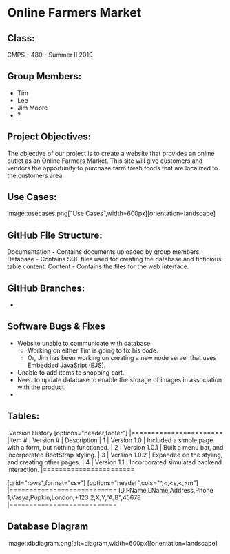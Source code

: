 # Online Farmers Market

## Class:
CMPS - 480 - Summer II 2019

## Group Members:
* Tim
* Lee
* Jim Moore
* ?

## Project Objectives:
The objective of our project is to create a website that provides an 
online outlet as an Online Farmers Market. This site will give customers and
vendors the opportunity to purchase farm fresh foods that are localized to the 
customers area.

## Use Cases:
image::usecases.png["Use Cases",width=600px][orientation=landscape]

## GitHub File Structure:
Documentation - Contains documents uploaded by group members.
Database - Contains SQL files used for creating the database and ficticious table content.
Content - Contains the files for the web interface.

## GitHub Branches:
-

## Software Bugs & Fixes
* Website unable to communicate with database.
  - Working on either Tim is going to fix his code.
  - Or, Jim has been working on creating a new node server that uses Embedded JavaSript (EJS).
* Unable to add items to shopping cart.
* Need to update database to enable the storage of images in association with the product.
* 

## Tables:
.Version History
[options="header,footer"]
|=======================
|Item # | Version #     | Description
| 1     | Version 1.0   | Included a simple page with a form, but nothing functioned.
| 2     | Version 1.0.1 | Built a menu bar, and incorporated BootStrap styling.
| 3     | Version 1.0.2 | Expanded on the styling, and creating other pages.
| 4     | Version 1.1   | Incorporated simulated backend interaction.
|=======================

[grid="rows",format="csv"]
[options="header",cols="^,<,<s,<,>m"]
|===========================
ID,FName,LName,Address,Phone
1,Vasya,Pupkin,London,+123
2,X,Y,"A,B",45678
|===========================

## Database Diagram
image::dbdiagram.png[alt=diagram,width=600px][orientation=landscape]
